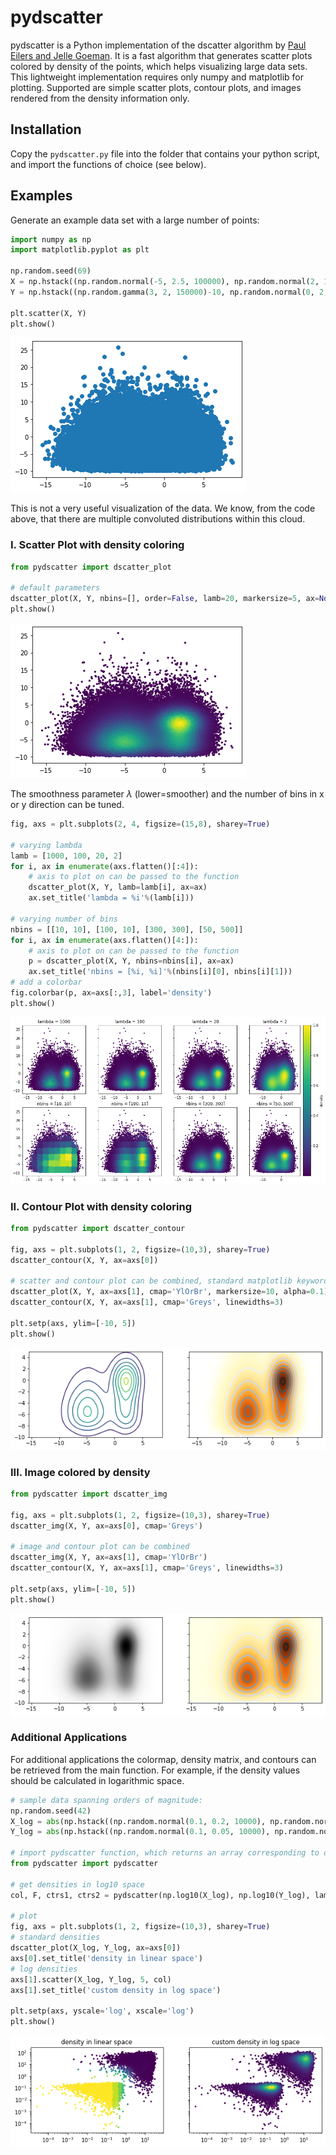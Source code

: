 # pydscatter

pydscatter is a Python implementation of the dscatter algorithm by [Paul Eilers and Jelle Goeman](https://academic.oup.com/bioinformatics/article/20/5/623/213453). It is a fast algorithm that generates scatter plots colored by density of the points, which helps visualizing large data sets. This lightweight implementation requires only numpy and matplotlib for plotting. Supported are simple scatter plots, contour plots, and images rendered from the density information only.

## Installation

Copy the `pydscatter.py` file into the folder that contains your python script, and import the functions of choice (see below).

## Examples

Generate an example data set with a large number of points:


```python
import numpy as np
import matplotlib.pyplot as plt

np.random.seed(69)
X = np.hstack((np.random.normal(-5, 2.5, 100000), np.random.normal(2, 1.5, 100000)))
Y = np.hstack((np.random.gamma(3, 2, 150000)-10, np.random.normal(0, 2, 50000)))

plt.scatter(X, Y)
plt.show()
```


    
![png](README_files/README_2_0.png)
    


This is not a very useful visualization of the data. We know, from the code above, that there are multiple convoluted distributions within this cloud.

### I. Scatter Plot with density coloring


```python
from pydscatter import dscatter_plot

# default parameters
dscatter_plot(X, Y, nbins=[], order=False, lamb=20, markersize=5, ax=None)
plt.show()
```


    
![png](README_files/README_4_0.png)
    


The smoothness parameter $\lambda$ (lower=smoother) and the number of bins in x or y direction can be tuned.


```python
fig, axs = plt.subplots(2, 4, figsize=(15,8), sharey=True)

# varying lambda
lamb = [1000, 100, 20, 2]
for i, ax in enumerate(axs.flatten()[:4]):
    # axis to plot on can be passed to the function
    dscatter_plot(X, Y, lamb=lamb[i], ax=ax)
    ax.set_title('lambda = %i'%(lamb[i]))

# varying number of bins
nbins = [[10, 10], [100, 10], [300, 300], [50, 500]]
for i, ax in enumerate(axs.flatten()[4:]):
    # axis to plot on can be passed to the function
    p = dscatter_plot(X, Y, nbins=nbins[i], ax=ax)
    ax.set_title('nbins = [%i, %i]'%(nbins[i][0], nbins[i][1]))
# add a colorbar
fig.colorbar(p, ax=axs[:,3], label='density')
plt.show()
```


    
![png](README_files/README_6_0.png)
    


### II. Contour Plot with density coloring


```python
from pydscatter import dscatter_contour

fig, axs = plt.subplots(1, 2, figsize=(10,3), sharey=True)
dscatter_contour(X, Y, ax=axs[0])

# scatter and contour plot can be combined, standard matplotlib keyword arguments can be passed
dscatter_plot(X, Y, ax=axs[1], cmap='YlOrBr', markersize=10, alpha=0.1)
dscatter_contour(X, Y, ax=axs[1], cmap='Greys', linewidths=3)

plt.setp(axs, ylim=[-10, 5])
plt.show()
```


    
![png](README_files/README_8_0.png)
    


### III. Image colored by density


```python
from pydscatter import dscatter_img

fig, axs = plt.subplots(1, 2, figsize=(10,3), sharey=True)
dscatter_img(X, Y, ax=axs[0], cmap='Greys')

# image and contour plot can be combined
dscatter_img(X, Y, ax=axs[1], cmap='YlOrBr')
dscatter_contour(X, Y, ax=axs[1], cmap='Greys', linewidths=3)

plt.setp(axs, ylim=[-10, 5])
plt.show()
```


    
![png](README_files/README_10_0.png)
    


### Additional Applications

For additional applications the colormap, density matrix, and contours can be retrieved from the main function. For example, if the density values should be calculated in logarithmic space.


```python
# sample data spanning orders of magnitude:
np.random.seed(42)
X_log = abs(np.hstack((np.random.normal(0.1, 0.2, 10000), np.random.normal(10, 7, 10000))))
Y_log = abs(np.hstack((np.random.normal(0.1, 0.05, 10000), np.random.normal(10, 30, 10000))))

# import pydscatter function, which returns an array corresponding to densities
from pydscatter import pydscatter

# get densities in log10 space
col, F, ctrs1, ctrs2 = pydscatter(np.log10(X_log), np.log10(Y_log), lamb=50)

# plot
fig, axs = plt.subplots(1, 2, figsize=(10,3), sharey=True)
# standard densities
dscatter_plot(X_log, Y_log, ax=axs[0])
axs[0].set_title('density in linear space')
# log densities
axs[1].scatter(X_log, Y_log, 5, col)
axs[1].set_title('custom density in log space')

plt.setp(axs, yscale='log', xscale='log')
plt.show()
```


    
![png](README_files/README_13_0.png)
    

